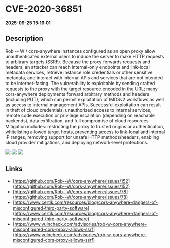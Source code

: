 # CVE-2020-36851

**2025-09-25 15:16:01**

## Description
Rob -- W / cors-anywhere instances configured as an open proxy allow unauthenticated external users to induce the server to make HTTP requests to arbitrary targets (SSRF). Because the proxy forwards requests and headers, an attacker can reach internal-only endpoints and link-local metadata services, retrieve instance role credentials or other sensitive metadata, and interact with internal APIs and services that are not intended to be internet-facing. The vulnerability is exploitable by sending crafted requests to the proxy with the target resource encoded in the URL; many cors-anywhere deployments forward arbitrary methods and headers (including PUT), which can permit exploitation of IMDSv2 workflows as well as access to internal management APIs. Successful exploitation can result in theft of cloud credentials, unauthorized access to internal services, remote code execution or privilege escalation (depending on reachable backends), data exfiltration, and full compromise of cloud resources. Mitigation includes: restricting the proxy to trusted origins or authentication, whitelisting allowed target hosts, preventing access to link-local and internal IP ranges, removing support for unsafe HTTP methods/headers, enabling cloud provider mitigations, and deploying network-level protections.

![](https://img.shields.io/static/v1?label=Score&message=9.5&color=red)
![](https://img.shields.io/static/v1?label=Severity&message=CRITICAL&color=red)
![](https://img.shields.io/static/v1?label=CWE&message=SSRF&color=green)

## Links
- [https://github.com/Rob--W/cors-anywhere/issues/152](https://github.com/Rob--W/cors-anywhere/issues/152)
- [https://github.com/Rob--W/cors-anywhere/issues/78](https://github.com/Rob--W/cors-anywhere/issues/78)
- [https://www.certik.com/resources/blog/cors-anywhere-dangers-of-misconfigured-third-party-software](https://www.certik.com/resources/blog/cors-anywhere-dangers-of-misconfigured-third-party-software)
- [https://www.vulncheck.com/advisories/rob-w-cors-anywhere-misconfigured-cors-proxy-allows-ssrf](https://www.vulncheck.com/advisories/rob-w-cors-anywhere-misconfigured-cors-proxy-allows-ssrf)
